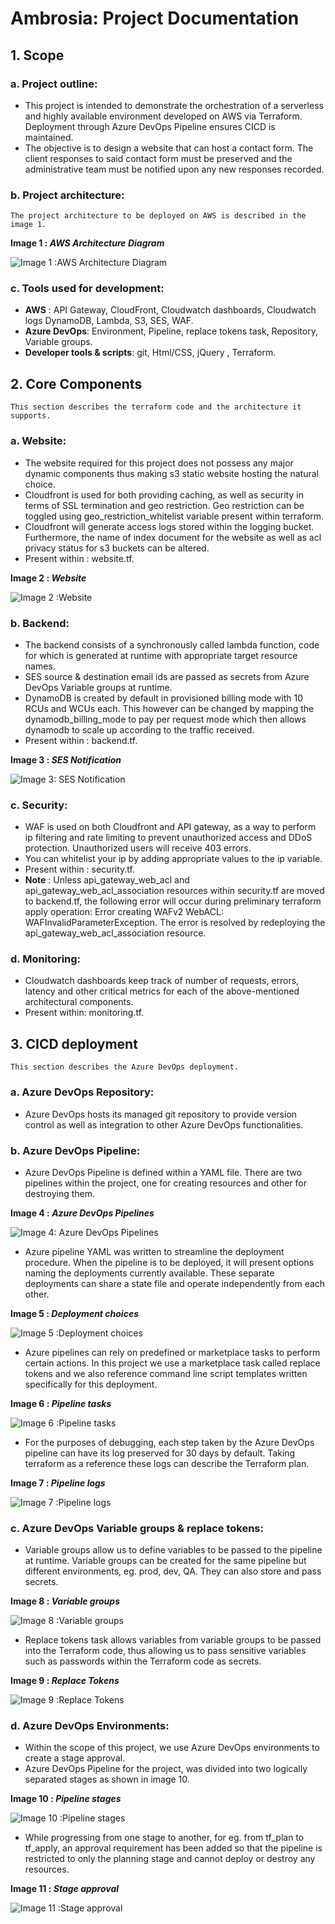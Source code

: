 # **Ambrosia**: Project Documentation

## 1. **Scope**
### a. Project outline:
-    This project is intended to demonstrate the orchestration of a serverless and highly available environment developed on AWS via Terraform. Deployment through Azure DevOps Pipeline ensures CICD is maintained. 
 -   The objective is to design a website that can host a contact form. The client responses to said contact form must be preserved and the administrative team must be notified upon any new responses recorded. 

### b. Project architecture:
	The project architecture to be deployed on AWS is described in the image 1.
<figcaption align = "left"><b>Image 1 : <i>AWS  Architecture Diagram</i> </b></figcaption>
 
![Image 1 :AWS  Architecture Diagram](./Images-ambrosia/Architecture%20Diagram.png)


### c. Tools used for development:
- **AWS** : API Gateway, CloudFront, Cloudwatch dashboards, Cloudwatch logs DynamoDB, Lambda, S3, SES, WAF. 
- **Azure DevOps**: Environment, Pipeline, replace tokens task, Repository, Variable groups.
- **Developer tools & scripts**: git, Html/CSS, jQuery , Terraform.
&nbsp; 

## 2. **Core Components** 
    This section describes the terraform code and the architecture it supports.
### a. Website: 
-    The website required for this project does not possess any major dynamic components thus making s3 static website hosting the natural choice.
-    Cloudfront is used for both providing caching, as well as security in terms of SSL termination and geo restriction. Geo restriction can be toggled using geo_restriction_whitelist variable present within terraform.
-    Cloudfront will generate access logs stored within the logging bucket. Furthermore, the name of index document for the website as well as acl privacy status for s3 buckets can be altered. 
-    Present within : website.tf.
<figcaption align = "left"><b>Image 2 : <i>Website</i> </b></figcaption>

![Image 2 :Website](./Images-ambrosia/site.png)
&nbsp; 


### b. Backend: 
- The backend consists of a synchronously called lambda function, code for which is generated at runtime with appropriate target resource names. 
- SES source & destination email ids are passed as secrets from Azure DevOps Variable groups at runtime. 
- DynamoDB is created by default in provisioned billing mode with 10 RCUs and WCUs each. This however can be changed by mapping the dynamodb_billing_mode to pay per request mode which then allows dynamodb to scale up according to the traffic received. 
- Present within : backend.tf.
<figcaption align = "left"><b>Image 3 : <i>SES Notification</i> </b></figcaption>

![Image 3: SES Notification](./Images-ambrosia/notification.png)
&nbsp; 

### c. Security: 
- WAF is used on both Cloudfront and API gateway, as a way to perform ip filtering and rate limiting to prevent unauthorized access and DDoS protection. Unauthorized users will receive 403 errors.
- You can whitelist your ip by adding appropriate values to the ip variable.
- Present within : security.tf.
- **Note** : Unless api_gateway_web_acl and api_gateway_web_acl_association resources within security.tf are moved to backend.tf, the following error will occur during preliminary terraform apply operation: Error creating WAFv2 WebACL: WAFInvalidParameterException. The error is resolved by redeploying the api_gateway_web_acl_association resource.


### d. Monitoring: 
- Cloudwatch dashboards keep track of number of requests, errors, latency and other critical metrics for each of the above-mentioned architectural components.
- Present within: monitoring.tf.

## 3. **CICD deployment**
    This section describes the Azure DevOps deployment.
### a. Azure DevOps Repository:
- Azure DevOps hosts its managed git repository to provide version control as well as integration to other Azure DevOps functionalities. 

### b. Azure DevOps Pipeline:
- Azure DevOps Pipeline is defined within a YAML file. There are two pipelines within the project, one for creating resources and other for destroying them. 

<figcaption align = "left"><b>Image 4 : <i>Azure DevOps Pipelines</i></b></figcaption>

![Image 4: Azure DevOps Pipelines](./Images-ambrosia/Empty%20Pipelines.png)
&nbsp; 

- Azure pipeline YAML was written to streamline the deployment procedure. When the pipeline is to be deployed, it will present options naming the deployments currently available. These separate deployments can share a state file and operate independently from each other.

<figcaption align = "left"><b>Image 5 : <i>Deployment choices</i></b></figcaption>

![Image 5 :Deployment choices](./Images-ambrosia/deployment%20choices.png)
&nbsp; 

- Azure pipelines can rely on predefined or marketplace tasks to perform certain actions. In this project we use a marketplace task called replace tokens and we also reference command line script templates written specifically for this deployment. 

<figcaption align = "left"><b>Image 6 : <i>Pipeline tasks</i></b></figcaption>

![Image 6 :Pipeline tasks](./Images-ambrosia/Pipeline%20tasks.png)
&nbsp; 

- For the purposes of debugging, each step taken by the Azure DevOps pipeline can have its log preserved for 30 days by default. Taking terraform as a reference these logs can describe the Terraform plan. 

<figcaption align = "left"><b>Image 7 : <i>Pipeline logs</i></b></figcaption>

![Image 7 :Pipeline logs](./Images-ambrosia/Pipeline%20logs%20apply.png)
&nbsp; 

### c. Azure DevOps Variable groups & replace tokens:
- Variable groups allow us to define variables to be passed to the pipeline at runtime. Variable groups can be created for the same pipeline but different environments, eg. prod, dev, QA. They can also store and pass secrets. 

<figcaption align = "left"><b>Image 8 : <i>Variable groups</i></b></figcaption>

![Image 8 :Variable groups](./Images-ambrosia/library.png)
&nbsp; 

- Replace tokens task allows variables from variable groups to be passed into the Terraform code, thus allowing us to pass sensitive variables such as passwords within the Terraform code as secrets. 

<figcaption align = "left"><b>Image 9 : <i>Replace Tokens</i></b></figcaption>

![Image 9 :Replace Tokens](./Images-ambrosia/replace%20token.png)
&nbsp; 

### d. Azure DevOps Environments:
- Within the scope of this project, we use Azure DevOps environments to create a stage approval. 
- Azure DevOps Pipeline for the project, was divided into two logically separated stages as shown in image 10.

<figcaption align = "left"><b>Image 10 : <i>Pipeline stages</i></b></figcaption>

![Image 10 :Pipeline stages](./Images-ambrosia/stages.png)
&nbsp; 

- While progressing from one stage to another, for eg. from tf_plan to tf_apply, an approval requirement has been added so that the pipeline is restricted to only the planning stage and cannot deploy or destroy any resources. 

<figcaption align = "left"><b>Image 11 : <i>Stage approval</i></b></figcaption>

![Image 11 :Stage approval](./Images-ambrosia/stages.png)
&nbsp; 